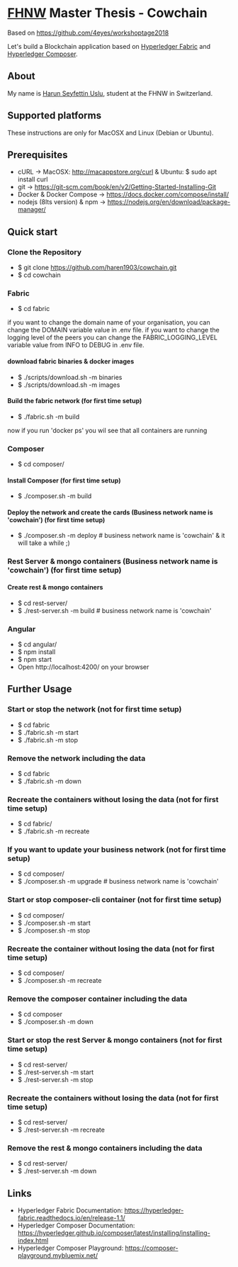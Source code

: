 # [FHNW](https://www.fhnw.ch) Master Thesis - Cowchain

Based on https://github.com/4eyes/workshoptage2018


Let's build a Blockchain application based on [Hyperledger Fabric](https://www.hyperledger.org/projects/fabric)
and [Hyperledger Composer](https://www.hyperledger.org/projects/composer).

## About 
My name is [Harun Seyfettin Uslu](https://www.linkedin.com/in/harunseyfettinuslu), student at the FHNW in Switzerland.

## Supported platforms

These instructions are only for MacOSX and Linux (Debian or Ubuntu).

## Prerequisites
- cURL -> MacOSX: http://macappstore.org/curl & Ubuntu: $ sudo apt install curl 
- git -> https://git-scm.com/book/en/v2/Getting-Started-Installing-Git
- Docker & Docker Compose -> https://docs.docker.com/compose/install/
- nodejs (8lts version) & npm -> https://nodejs.org/en/download/package-manager/

## Quick start

### Clone the Repository
- $ git clone https://github.com/haren1903/cowchain.git
- $ cd cowchain

### Fabric
- $ cd fabric

if you want to change the domain name of your organisation, you can change the DOMAIN variable value in .env file.
if you want to change the logging level of the peers you can change the FABRIC_LOGGING_LEVEL variable value from INFO to DEBUG in .env file.

#### download fabric binaries & docker images
- $ ./scripts/download.sh -m binaries
- $ ./scripts/download.sh -m images

#### Build the fabric network (for first time setup)
- $ ./fabric.sh -m build

now if you run 'docker ps' you wil see that all containers are running

### Composer
- $ cd composer/

#### Install Composer (for first time setup)
- $ ./composer.sh -m build

#### Deploy the network and create the cards (Business network name is 'cowchain') (for first time setup)
- $ ./composer.sh -m deploy     # business network name is 'cowchain' & it will take a while ;)

### Rest Server & mongo containers (Business network name is 'cowchain') (for first time setup)

#### Create rest & mongo containers
- $ cd rest-server/
- $ ./rest-server.sh -m build   # business network name is 'cowchain'

### Angular
- $ cd angular/
- $ npm install
- $ npm start
- Open http://localhost:4200/ on your browser


## Further Usage

### Start or stop the network (not for first time setup)
- $ cd fabric
- $ ./fabric.sh -m start
- $ ./fabric.sh -m stop

### Remove the network including the data 
- $ cd fabric
- $ ./fabric.sh -m down

### Recreate the containers without losing the data (not for first time setup)
- $  cd fabric/
- $ ./fabric.sh -m recreate

### If you want to update your business network (not for first time setup)
- $ cd composer/
- $ ./composer.sh -m upgrade    # business network name is 'cowchain'

### Start or stop composer-cli container (not for first time setup)
- $ cd composer/
- $ ./composer.sh -m start
- $ ./composer.sh -m stop

### Recreate the container without losing the data (not for first time setup)
- $ cd composer/
- $ ./composer.sh -m recreate

### Remove the composer container including the data 
- $ cd composer
- $ ./composer.sh -m down

### Start or stop the rest Server & mongo containers (not for first time setup)
- $ cd rest-server/
- $ ./rest-server.sh -m start
- $ ./rest-server.sh -m stop

### Recreate the containers without losing the data (not for first time setup)
- $ cd rest-server/
- $ ./rest-server.sh -m recreate

### Remove the rest & mongo containers including the data 
- $ cd rest-server/
- $ ./rest-server.sh -m down

## Links
- Hyperledger Fabric Documentation: https://hyperledger-fabric.readthedocs.io/en/release-1.1/
- Hyperledger Composer Documentation: https://hyperledger.github.io/composer/latest/installing/installing-index.html
- Hyperledger Composer Playground: https://composer-playground.mybluemix.net/
